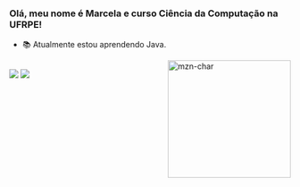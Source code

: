 ### Olá, meu nome é Marcela e curso Ciência da Computação na UFRPE!<br>
- 📚 Atualmente estou aprendendo Java.
</div>
<img align="right" alt="mzn-char" height="210" width="220"  src="https://media.giphy.com/media/v1.Y2lkPTc5MGI3NjExMnZmM2o3ZXd5YXJzbHpnMHRiZWJ0ZmVpYzBlM2ViNmd0enRhanZ1YSZlcD12MV9pbnRlcm5hbF9naWZfYnlfaWQmY3Q9Zw/VQKZKVc0PIXXVwVMvl/giphy.gif">
 
##

  
<a href = "mailto:marcelahadassa.pereira@gmail.com"><img src="https://img.shields.io/badge/-Gmail-%23333?style=for-the-badge&logo=gmail&logoColor=white" target="_blank"></a>
<a href="https://instagram.com/marcelaxoliveira" target="_blank"><img src="https://img.shields.io/badge/-Instagram-%23E4405F?style=for-the-badge&logo=instagram&logoColor=white" target="_blank"></a>

</div>

